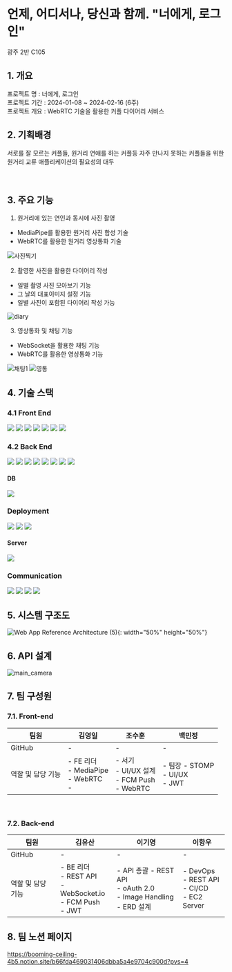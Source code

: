 # 언제, 어디서나, 당신과 함께. "너에게, 로그인"

광주 2반 C105

## 1. 개요

프로젝트 명 : 너에게, 로그인
<br>
프로젝트 기간 : 2024-01-08 ~ 2024-02-16 (6주)
<br>
프로젝트 개요 : WebRTC 기술을 활용한 커플 다이어리 서비스
<br>

## 2. 기획배경

서로를 잘 모르는 커플들, 원거리 연애를 하는 커플등 자주 만나지 못하는 커플들을 위한
원거리 교류 애플리케이션의 필요성의 대두
<br>
<br>
<br>

## 3. 주요 기능

1. 원거리에 있는 연인과 동시에 사진 촬영

- MediaPipe를 활용한 원거리 사진 합성 기술
- WebRTC를 활용한 원거리 영상통화 기술

![사진찍기](https://github.com/JoSuhun/TIL/assets/91961052/14dd59e3-8b60-43ab-88bd-39b9d274c255)

2. 촬영한 사진을 활용한 다이어리 작성

- 일별 촬영 사진 모아보기 기능
- 그 날의 대표이미지 설정 기능
- 일별 사진이 포함된 다이어리 작성 가능

![diary](https://github.com/JoSuhun/TIL/assets/91961052/80f5fa35-b0c4-4d72-8ee0-a142c441b6e9)

3.  영상통화 및 채팅 기능

- WebSocket을 활용한 채팅 기능
- WebRTC를 활용한 영상통화 기능

![채팅1](https://github.com/JoSuhun/TIL/assets/91961052/0b8d48b7-a196-4aa7-ba36-89a31de5c83d)
![영통](https://github.com/JoSuhun/TIL/assets/91961052/6074d7b8-a66e-44d5-be46-db311134e1df)

## 4. 기술 스택

### 4.1 Front End

<img src="https://img.shields.io/badge/Typescript-3178C6?style=for-the-badge&logo=Typescript&logoColor=white">
<img src="https://img.shields.io/badge/React-61DAFB?style=for-the-badge&logo=React&logoColor=white">
<img src="https://img.shields.io/badge/WebRTC-333333?style=for-the-badge&logo=WebRTC&logoColor=white"/>
<img src="https://img.shields.io/badge/PWA-5A0FC8?style=for-the-badge&logo=PWA&logoColor=white"/>
<img src="https://img.shields.io/badge/AXIOS-5A29E4?style=for-the-badge&logo=AXIOS&logoColor=white"/>
<img src="https://img.shields.io/badge/npm-CB3837?style=for-the-badge&logo=npm&logoColor=wihte"/>
<img src="https://img.shields.io/badge/Mui-007FFF?style=for-the-badge&logo=Mui&logoColor=white"/>

### 4.2 Back End

<img src="https://img.shields.io/badge/SpringBoot-6DB33F?style=for-the-badge&logo=SpringBoot&logoColor=white"/>
<img src="https://img.shields.io/badge/STOMP-010101?style=for-the-badge"/>
<img src="https://img.shields.io/badge/SpringSecurity-6DB33F?style=for-the-badge&logo=SpringSecurity&logoColor=white"/>
<img src="https://img.shields.io/badge/KAKAO-FFCD00?style=for-the-badge&logo=Kakao&logoColor=black">
<img src="https://img.shields.io/badge/Java-E79537?style=for-the-badge"/>
<img src="https://img.shields.io/badge/JPA-2496ED?style=for-the-badge"/>
<img src="https://img.shields.io/badge/Lombok-EB1F1F?style=for-the-badge"/>
<img src="https://img.shields.io/badge/JWT-184D66?style=for-the-badge"/>

#### DB

<img src="https://img.shields.io/badge/MySql-4479A1?style=for-the-badge&logo=MySql&logoColor=white"/>

### Deployment

<img src="https://img.shields.io/badge/Jenkins-D24939?style=for-the-badge&logo=Jenkins&logoColor=black">
<img src="https://img.shields.io/badge/Docker-2496ED?style=for-the-badge&logo=Docker&logoColor=white">
<img src="https://img.shields.io/badge/Nginx-009639?style=for-the-badge&logo=Nginx&logoColor=white">

#### Server

<img src="https://img.shields.io/badge/EC2-FF9900?style=for-the-badge&logo=EC2&logoColor=white"/>

### Communication

<img src="https://img.shields.io/badge/Gitlab-FC6D26?style=for-the-badge&logo=Gitlab&logoColor=white">
<img src="https://img.shields.io/badge/Jira-0052CC?style=for-the-badge&logo=JiraSoftware&logoColor=white">
<img src="https://img.shields.io/badge/Notion-000000?style=for-the-badge&logo=Notion&logoColor=white">
<img src="https://img.shields.io/badge/Figma-F24E1E?style=for-the-badge&logo=Figma&logoColor=white">

## 5. 시스템 구조도

![Web App Reference Architecture (5)](https://github.com/giyoung-Lee/Hub/assets/19604808/d75bf7ed-24c9-4b33-9e55-de11b1b52b7c){: width="50%" height="50%"}

## 6. API 설계

![main_camera](https://github.com/giyoung-Lee/Hub/assets/19604808/29e21fe8-8a6c-414f-9c74-42c078058ccc)

## 7. 팀 구성원

### 7.1. Front-end

<table class="tg">
<thead>
  <tr>
    <th class="tg-0pky">팀원</th>
    <th class="tg-0pky">김영일</th>
    <th class="tg-0pky">조수훈</th>
    <th class="tg-0pky">백민정</th>
  </tr>
</thead>
<tbody>
  <tr>
    <td class="tg-0pky">GitHub</td>
    <td class="tg-0pky">-</td>
    <td class="tg-0pky">-</td>
    <td class="tg-0pky">-</td>
  </tr>
  <tr>
    <td class="tg-0pky">역할 및 담당 기능</td>
    <td class="tg-0pky">
    - FE 리더<br>
    - MediaPipe<br>
    - WebRTC<br>
    - </td>
    <td class="tg-0pky">
    - 서기<br>
    - UI/UX 설계<br>
    - FCM Push<br>
    - WebRTC</td>
    <td class="tg-0pky">
    - 팀장
    - STOMP<br>
    - UI/UX<br>
    - JWT</td>
  </tr>
</tbody>
</table>

<br>

### 7.2. Back-end

<table>
<thead>
  <tr>
    <th class="tg-0pky">팀원</th>
    <th class="tg-0pky">김유산</th>
    <th class="tg-0pky">이기영</th>
    <th class="tg-0pky">이항우</th>
  </tr>
</thead>
<tbody>
  <tr>
    <td class="tg-0pky">GitHub</td>
    <td class="tg-0pky">-</td>
    <td class="tg-0pky">-</td>
    <td class="tg-0pky">-</td>
  </tr>
  <tr>
    <td class="tg-0pky">역할 및 담당 기능</td>
    <td class="tg-0pky">
    - BE 리더<br>
    - REST API<br>
    - WebSocket.io <br>
    - FCM Push <br>
    - JWT</td>
    <td class="tg-0pky">
    - API 총괄
    - REST API<br>
    - oAuth 2.0<br>
    - Image Handling <br>
    - ERD 설계 </td>
    <td class="tg-0pky">
    - DevOps <br>
    - REST API <br>
    - CI/CD <br>
    - EC2 Server</td>
  </tr>
</tbody>
</table>

## 8. 팀 노션 페이지

https://booming-ceiling-4b5.notion.site/b66fda469031406dbba5a4e9704c900d?pvs=4

<br><br>
